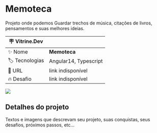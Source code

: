 # Memoteca

Projeto onde podemos Guardar trechos de música, citaçôes de livros, pensamentos e suas melhores ideias.

| :placard: Vitrine.Dev |     |
| -------------  | --- |
| :sparkles: Nome        | **Memoteca**
| :label: Tecnologias | Angular14, Typescript
| :rocket: URL         |  link indisponível
| :fire: Desafio     |  link indisponível

<!-- Inserir imagem com a #vitrinedev ao final do link -->
![](https://user-images.githubusercontent.com/72626881/211123350-f09daae7-c77d-46cb-8918-71a5cf6a3d69.gif#vitrinedev)


## Detalhes do projeto

Textos e imagens que descrevam seu projeto, suas conquistas, seus desafios, próximos passos, etc...
